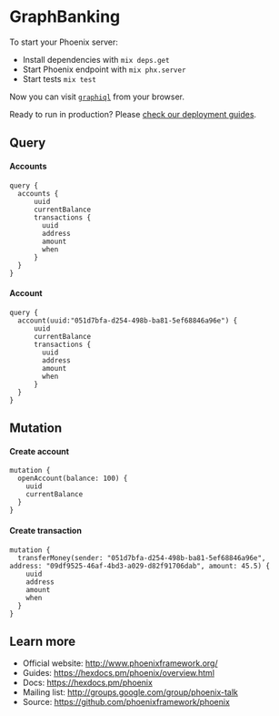 # GraphBanking

To start your Phoenix server:

  * Install dependencies with `mix deps.get`
  * Start Phoenix endpoint with `mix phx.server`
  * Start tests `mix test`

Now you can visit [`graphiql`](http://localhost:4000/graphiql) from your browser.

Ready to run in production? Please [check our deployment guides](https://hexdocs.pm/phoenix/deployment.html).

## Query

#### Accounts
```
query {
  accounts {
      uuid
      currentBalance
      transactions {
        uuid
        address
        amount
        when
      }
  }
}
```

#### Account
```
query {
  account(uuid:"051d7bfa-d254-498b-ba81-5ef68846a96e") {
      uuid
      currentBalance
      transactions {
        uuid
        address
        amount
        when
      }
  }
}
```

## Mutation

#### Create account
```
mutation {
  openAccount(balance: 100) {
    uuid
    currentBalance
  }
}
```

#### Create transaction
```
mutation {
  transferMoney(sender: "051d7bfa-d254-498b-ba81-5ef68846a96e", address: "09df9525-46af-4bd3-a029-d82f91706dab", amount: 45.5) {
    uuid
    address
    amount
    when
  }
}
```


## Learn more

  * Official website: http://www.phoenixframework.org/
  * Guides: https://hexdocs.pm/phoenix/overview.html
  * Docs: https://hexdocs.pm/phoenix
  * Mailing list: http://groups.google.com/group/phoenix-talk
  * Source: https://github.com/phoenixframework/phoenix
